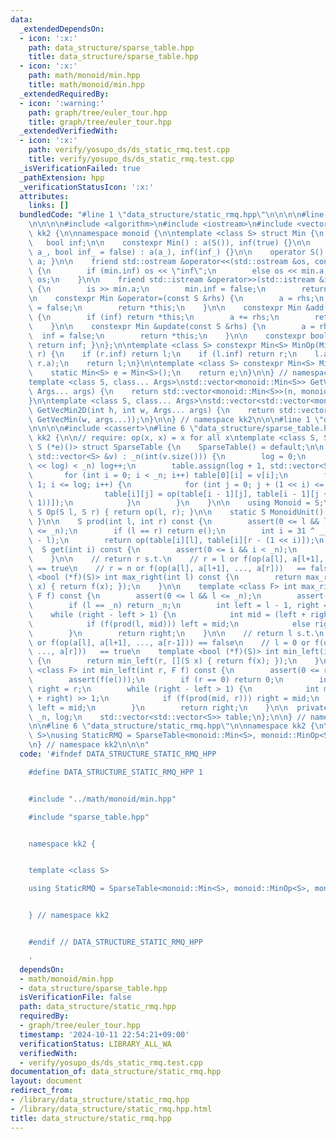 ```yaml
---
data:
  _extendedDependsOn:
  - icon: ':x:'
    path: data_structure/sparse_table.hpp
    title: data_structure/sparse_table.hpp
  - icon: ':x:'
    path: math/monoid/min.hpp
    title: math/monoid/min.hpp
  _extendedRequiredBy:
  - icon: ':warning:'
    path: graph/tree/euler_tour.hpp
    title: graph/tree/euler_tour.hpp
  _extendedVerifiedWith:
  - icon: ':x:'
    path: verify/yosupo_ds/ds_static_rmq.test.cpp
    title: verify/yosupo_ds/ds_static_rmq.test.cpp
  _isVerificationFailed: true
  _pathExtension: hpp
  _verificationStatusIcon: ':x:'
  attributes:
    links: []
  bundledCode: "#line 1 \"data_structure/static_rmq.hpp\"\n\n\n\n#line 1 \"math/monoid/min.hpp\"\
    \n\n\n\n#include <algorithm>\n#include <iostream>\n#include <vector>\n\nnamespace\
    \ kk2 {\n\nnamespace monoid {\n\ntemplate <class S> struct Min {\n    S a;\n \
    \   bool inf;\n\n    constexpr Min() : a(S()), inf(true) {}\n\n    constexpr Min(S\
    \ a_, bool inf_ = false) : a(a_), inf(inf_) {}\n\n    operator S() const { return\
    \ a; }\n\n    friend std::ostream &operator<<(std::ostream &os, const Min &min)\
    \ {\n        if (min.inf) os << \"inf\";\n        else os << min.a;\n        return\
    \ os;\n    }\n\n    friend std::istream &operator>>(std::istream &is, Min &min)\
    \ {\n        is >> min.a;\n        min.inf = false;\n        return is;\n    }\n\
    \n    constexpr Min &operator=(const S &rhs) {\n        a = rhs;\n        inf\
    \ = false;\n        return *this;\n    }\n\n    constexpr Min &add(const S &rhs)\
    \ {\n        if (inf) return *this;\n        a += rhs;\n        return *this;\n\
    \    }\n\n    constexpr Min &update(const S &rhs) {\n        a = rhs;\n      \
    \  inf = false;\n        return *this;\n    }\n\n    constexpr bool is_inf() {\
    \ return inf; }\n};\n\ntemplate <class S> constexpr Min<S> MinOp(Min<S> l, Min<S>\
    \ r) {\n    if (r.inf) return l;\n    if (l.inf) return r;\n    l.a = std::min(l.a,\
    \ r.a);\n    return l;\n}\n\ntemplate <class S> constexpr Min<S> MinUnit() {\n\
    \    static Min<S> e = Min<S>();\n    return e;\n}\n\n} // namespace monoid\n\n\
    template <class S, class... Args>\nstd::vector<monoid::Min<S>> GetVecMin(int n,\
    \ Args... args) {\n    return std::vector<monoid::Min<S>>(n, monoid::Min<S>(args...));\n\
    }\n\ntemplate <class S, class... Args>\nstd::vector<std::vector<monoid::Min<S>>>\
    \ GetVecMin2D(int h, int w, Args... args) {\n    return std::vector<std::vector<monoid::Min<S>>>(h,\
    \ GetVecMin(w, args...));\n}\n\n} // namespace kk2\n\n\n#line 1 \"data_structure/sparse_table.hpp\"\
    \n\n\n\n#include <cassert>\n#line 6 \"data_structure/sparse_table.hpp\"\n\nnamespace\
    \ kk2 {\n\n// require: op(x, x) = x for all x\ntemplate <class S, S (*op)(S, S),\
    \ S (*e)()> struct SparseTable {\n    SparseTable() = default;\n\n    SparseTable(const\
    \ std::vector<S> &v) : _n(int(v.size())) {\n        log = 0;\n        while ((1\
    \ << log) < _n) log++;\n        table.assign(log + 1, std::vector<S>(_n));\n \
    \       for (int i = 0; i < _n; i++) table[0][i] = v[i];\n        for (int i =\
    \ 1; i <= log; i++) {\n            for (int j = 0; j + (1 << i) <= _n; j++) {\n\
    \                table[i][j] = op(table[i - 1][j], table[i - 1][j + (1 << (i -\
    \ 1))]);\n            }\n        }\n    }\n\n    using Monoid = S;\n\n    static\
    \ S Op(S l, S r) { return op(l, r); }\n\n    static S MonoidUnit() { return e();\
    \ }\n\n    S prod(int l, int r) const {\n        assert(0 <= l && l <= r && r\
    \ <= _n);\n        if (l == r) return e();\n        int i = 31 ^ __builtin_clz(r\
    \ - l);\n        return op(table[i][l], table[i][r - (1 << i)]);\n    }\n\n  \
    \  S get(int i) const {\n        assert(0 <= i && i < _n);\n        return table[0][i];\n\
    \    }\n\n    // return r s.t.\n    // r = l or f(op(a[l], a[l+1], ..., a[r-1]))\
    \ == true\n    // r = n or f(op(a[l], a[l+1], ..., a[r]))   == false\n    template\
    \ <bool (*f)(S)> int max_right(int l) const {\n        return max_right(l, [](S\
    \ x) { return f(x); });\n    }\n\n    template <class F> int max_right(int l,\
    \ F f) const {\n        assert(0 <= l && l <= _n);\n        assert(f(e()));\n\
    \        if (l == _n) return _n;\n        int left = l - 1, right = _n;\n    \
    \    while (right - left > 1) {\n            int mid = (left + right) >> 1;\n\
    \            if (f(prod(l, mid))) left = mid;\n            else right = mid;\n\
    \        }\n        return right;\n    }\n\n    // return l s.t.\n    // l = r\
    \ or f(op(a[l], a[l+1], ..., a[r-1])) == false\n    // l = 0 or f(op(a[l], a[l+1],\
    \ ..., a[r]))   == true\n    template <bool (*f)(S)> int min_left(int r) const\
    \ {\n        return min_left(r, [](S x) { return f(x); });\n    }\n\n    template\
    \ <class F> int min_left(int r, F f) const {\n        assert(0 <= r && r <= _n);\n\
    \        assert(f(e()));\n        if (r == 0) return 0;\n        int left = -1,\
    \ right = r;\n        while (right - left > 1) {\n            int mid = (left\
    \ + right) >> 1;\n            if (f(prod(mid, r))) right = mid;\n            else\
    \ left = mid;\n        }\n        return right;\n    }\n\n  private:\n    int\
    \ _n, log;\n    std::vector<std::vector<S>> table;\n};\n\n} // namespace kk2\n\
    \n\n#line 6 \"data_structure/static_rmq.hpp\"\n\nnamespace kk2 {\n\ntemplate <class\
    \ S>\nusing StaticRMQ = SparseTable<monoid::Min<S>, monoid::MinOp<S>, monoid::MinUnit<S>>;\n\
    \n} // namespace kk2\n\n\n"
  code: '#ifndef DATA_STRUCTURE_STATIC_RMQ_HPP

    #define DATA_STRUCTURE_STATIC_RMQ_HPP 1


    #include "../math/monoid/min.hpp"

    #include "sparse_table.hpp"


    namespace kk2 {


    template <class S>

    using StaticRMQ = SparseTable<monoid::Min<S>, monoid::MinOp<S>, monoid::MinUnit<S>>;


    } // namespace kk2


    #endif // DATA_STRUCTURE_STATIC_RMQ_HPP

    '
  dependsOn:
  - math/monoid/min.hpp
  - data_structure/sparse_table.hpp
  isVerificationFile: false
  path: data_structure/static_rmq.hpp
  requiredBy:
  - graph/tree/euler_tour.hpp
  timestamp: '2024-10-11 22:54:21+09:00'
  verificationStatus: LIBRARY_ALL_WA
  verifiedWith:
  - verify/yosupo_ds/ds_static_rmq.test.cpp
documentation_of: data_structure/static_rmq.hpp
layout: document
redirect_from:
- /library/data_structure/static_rmq.hpp
- /library/data_structure/static_rmq.hpp.html
title: data_structure/static_rmq.hpp
---
```

